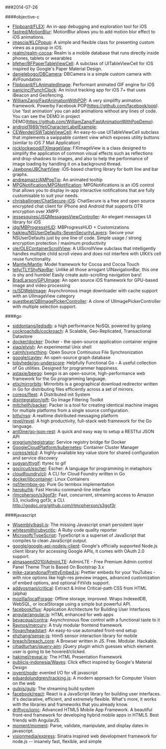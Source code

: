 ###2014-07-26

####objective-c
* [Flipboard/FLEX](https://github.com/Flipboard/FLEX): An in-app debugging and exploration tool for iOS
* [fastred/MotionBlur](https://github.com/fastred/MotionBlur): MotionBlur allows you to add motion blur effect to iOS animations.
* [jmascia/KLCPopup](https://github.com/jmascia/KLCPopup): A simple and flexible class for presenting custom views as a popup in iOS.
* [realm/realm-cocoa](https://github.com/realm/realm-cocoa): Realm is a mobile database that runs directly inside phones, tablets or wearables
* [bfeher/BFPaperTableViewCell](https://github.com/bfeher/BFPaperTableViewCell): A subclass of UITableViewCell for iOS inspired by Google's Paper Material Design.
* [danielebogo/DBCamera](https://github.com/danielebogo/DBCamera): DBCamera is a simple custom camera with AVFoundation
* [Flipboard/FLAnimatedImage](https://github.com/Flipboard/FLAnimatedImage): Performant animated GIF engine for iOS
* [panicinc/PunchClock](https://github.com/panicinc/PunchClock): An in/out tracking app for iOS 7+ that uses iBeacon and Geofencing.
* [WilliamZang/FastAnimationWithPOP](https://github.com/WilliamZang/FastAnimationWithPOP): A very simplifty animation framework. Powerby Facebook POP(https://github.com/facebook/pop). Use 'fast animation' you can add animations without any lines of code.  You can see the DEMO in project DEMO(https://github.com/WilliamZang/FastAnimationWithPopDemo).
* [android1989/YetiCharacterLabelExample](https://github.com/android1989/YetiCharacterLabelExample): 
* [CEWendel/SWTableViewCell](https://github.com/CEWendel/SWTableViewCell): An easy-to-use UITableViewCell subclass that implements a swippable content view which exposes utility buttons (similar to iOS 7 Mail Application)
* [nicklockwood/FXImageView](https://github.com/nicklockwood/FXImageView): FXImageView is a class designed to simplify the application of common visual effects such as reflections and drop-shadows to images, and also to help the performance of image loading by handling it on a background thread. 
* [Jawbone/JBChartView](https://github.com/Jawbone/JBChartView): iOS-based charting library for both line and bar graphs.
* [andreamazz/AMPopTip](https://github.com/andreamazz/AMPopTip): An animated tooltip
* [MPGNotification/MPGNotification](https://github.com/MPGNotification/MPGNotification): MPGNotifications is an iOS control that allows you to display in-app interactive notifications that are fully customisable to suit your needs.
* [chrisballinger/ChatSecure-iOS](https://github.com/chrisballinger/ChatSecure-iOS): ChatSecure is a free and open source encrypted chat client for iPhone and Android that supports OTR encryption over XMPP.
* [jessesquires/JSQMessagesViewController](https://github.com/jessesquires/JSQMessagesViewController): An elegant messages UI library for iOS
* [jdg/MBProgressHUD](https://github.com/jdg/MBProgressHUD): MBProgressHUD + Customizations
* [haikieu/NSUserDefaults-SevenSecurityLayers](https://github.com/haikieu/NSUserDefaults-SevenSecurityLayers): Secure your NSUserDefaults just by one line of code. Simple usage / strong encryption protection / maximum productivity
* [ole/OLEContainerScrollView](https://github.com/ole/OLEContainerScrollView): A UIScrollView subclass that intelligently handles multiple child scroll views and does not interfere with UIKitʼs cell reuse functionality.
* [Mantle/Mantle](https://github.com/Mantle/Mantle): Model framework for Cocoa and Cocoa Touch
* [telly/TLYShyNavBar](https://github.com/telly/TLYShyNavBar): Unlike all those arrogant UINavigationBar, this one is shy and humble! Easily create auto-scrolling navigation bars!
* [BradLarson/GPUImage](https://github.com/BradLarson/GPUImage): An open source iOS framework for GPU-based image and video processing
* [rs/SDWebImage](https://github.com/rs/SDWebImage): Asynchronous image downloader with cache support with an UIImageView category
* [questbeat/QBImagePickerController](https://github.com/questbeat/QBImagePickerController): A clone of UIImagePickerController with multiple selection support.

####go
* [siddontang/ledisdb](https://github.com/siddontang/ledisdb): a high performance NoSQL powered by  golang
* [cockroachdb/cockroach](https://github.com/cockroachdb/cockroach): A Scalable, Geo-Replicated, Transactional Datastore
* [docker/docker](https://github.com/docker/docker): Docker - the open-source application container engine
* [xiaq/elvish](https://github.com/xiaq/elvish): An experimental Unix shell
* [calmh/syncthing](https://github.com/calmh/syncthing): Open Source Continuous File Synchronization
* [google/cayley](https://github.com/google/cayley): An open-source graph database
* [tobyhede/go-underscore](https://github.com/tobyhede/go-underscore):  Helpfully Functional Go -  A useful collection of Go utilities. Designed for programmer happiness. 
* [astaxie/beego](https://github.com/astaxie/beego): beego is an open-source, high-performance web framework for the Go programming language.
* [etix/mirrorbits](https://github.com/etix/mirrorbits): Mirrorbits is a geographical download redirector written in Go for distributing files efficiently across a set of mirrors.
* [coreos/fleet](https://github.com/coreos/fleet): A Distributed init System
* [disintegration/gift](https://github.com/disintegration/gift): Go Image Filtering Toolkit
* [mitchellh/packer](https://github.com/mitchellh/packer): Packer is a tool for creating identical machine images for multiple platforms from a single source configuration.
* [bitly/nsq](https://github.com/bitly/nsq): A realtime distributed messaging platform
* [revel/revel](https://github.com/revel/revel): A high productivity, full-stack web framework for the Go language.
* [ant0ine/go-json-rest](https://github.com/ant0ine/go-json-rest): A quick and easy way to setup a RESTful JSON API
* [progrium/registrator](https://github.com/progrium/registrator): Service registry bridge for Docker
* [GoogleCloudPlatform/kubernetes](https://github.com/GoogleCloudPlatform/kubernetes): Container Cluster Manager
* [coreos/etcd](https://github.com/coreos/etcd): A highly-available key value store for shared configuration and service discovery
* [sugyan/ttygif](https://github.com/sugyan/ttygif): ttyrec to gif
* [gocircuit/escher](https://github.com/gocircuit/escher): Escher: A language for programming in metaphors
* [cloudfoundry/cli](https://github.com/cloudfoundry/cli): A CLI for Cloud Foundry written in Go
* [docker/libcontainer](https://github.com/docker/libcontainer): Linux Containers
* [nsf/termbox-go](https://github.com/nsf/termbox-go): Pure Go termbox implementation
* [heroku/hk](https://github.com/heroku/hk): Fast Heroku command-line interface
* [rlmcpherson/s3gof3r](https://github.com/rlmcpherson/s3gof3r): Fast, concurrent, streaming access to Amazon S3, including gof3r, a CLI. http://godoc.org/github.com/rlmcpherson/s3gof3r

####javascript
* [Wisembly/basil.js](https://github.com/Wisembly/basil.js): The missing Javascript smart persistent layer
* [whitesmith/rubycritic](https://github.com/whitesmith/rubycritic): A Ruby code quality reporter
* [Microsoft/TypeScript](https://github.com/Microsoft/TypeScript): TypeScript is a superset of JavaScript that compiles to clean JavaScript output.
* [google/google-api-nodejs-client](https://github.com/google/google-api-nodejs-client): Google's officially supported Node.js client library for accessing Google APIs, it comes with OAuth 2.0 support.
* [almasaeed2010/AdminLTE](https://github.com/almasaeed2010/AdminLTE): AdminLTE - Free Premium Admin control Panel Theme That Is Based On Bootstrap 3.x
* [mike-zarandona/PrettyEmbed.js](https://github.com/mike-zarandona/PrettyEmbed.js): Prettier embeds for your YouTubes - with nice options like high-res preview images, advanced customization of embed options, and optional FitVids support.
* [addyosmani/critical](https://github.com/addyosmani/critical): Extract & Inline Critical-path CSS from HTML (alpha)
* [mozilla/localForage](https://github.com/mozilla/localForage): Offline storage, improved. Wraps IndexedDB, WebSQL, or localStorage using a simple but powerful API.
* [facebook/flux](https://github.com/facebook/flux): Application Architecture for Building User Interfaces
* [angular/angular.js](https://github.com/angular/angular.js): HTML enhanced for web apps
* [bevacqua/contra](https://github.com/bevacqua/contra): Asynchronous flow control with a functional taste to it
* [Raynos/mercury](https://github.com/Raynos/mercury): A truly modular frontend framework
* [flovan/headstart](https://github.com/flovan/headstart): An easy-to-use automated front-end setup
* [ehzhang/sense-js](https://github.com/ehzhang/sense-js): html5 sensor interaction library for mobile
* [breach/breach_core](https://github.com/breach/breach_core): A Browser written in JS. Free. Modular. Hackable.
* [cihadturhan/jquery-aim](https://github.com/cihadturhan/jquery-aim): jQuery plugin which guesses which element user is going to be hovered/clicked.
* [hakimel/reveal.js](https://github.com/hakimel/reveal.js): The HTML Presentation Framework
* [publicis-indonesia/Waves](https://github.com/publicis-indonesia/Waves): Click effect inspired by Google's Material Design
* [joyent/node](https://github.com/joyent/node): evented I/O for v8 javascript
* [eduardolundgren/tracking.js](https://github.com/eduardolundgren/tracking.js): A modern approach for Computer Vision on the web
* [gulpjs/gulp](https://github.com/gulpjs/gulp): The streaming build system
* [facebook/react](https://github.com/facebook/react): React is a JavaScript library for building user interfaces. It's declarative, efficient, and extremely flexible. What's more, it works with the libraries and frameworks that you already know.
* [driftyco/ionic](https://github.com/driftyco/ionic): Advanced HTML5 Mobile App Framework. A beautiful front-end framework for developing hybrid mobile apps in HTML5. Best friends with AngularJS.
* [moment/moment](https://github.com/moment/moment): Parse, validate, manipulate, and display dates in javascript.
* [visionmedia/express](https://github.com/visionmedia/express): Sinatra inspired web development framework for node.js -- insanely fast, flexible, and simple
